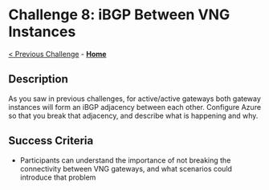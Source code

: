 # Challenge 8: iBGP Between VNG Instances

[< Previous Challenge](./07-default.md) - **[Home](../README.md)**

## Description

As you saw in previous challenges, for active/active gateways both gateway instances will form an iBGP adjacency between each other. Configure Azure so that you break that adjacency, and describe what is happening and why.

## Success Criteria

- Participants can understand the importance of not breaking the connectivity between VNG gateways, and what scenarios could introduce that problem
